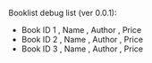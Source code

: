 Booklist debug list (ver 0.0.1):
- Book ID 1 , Name , Author , Price
- Book ID 2 , Name , Author , Price
- Book ID 3 , Name , Author , Price
